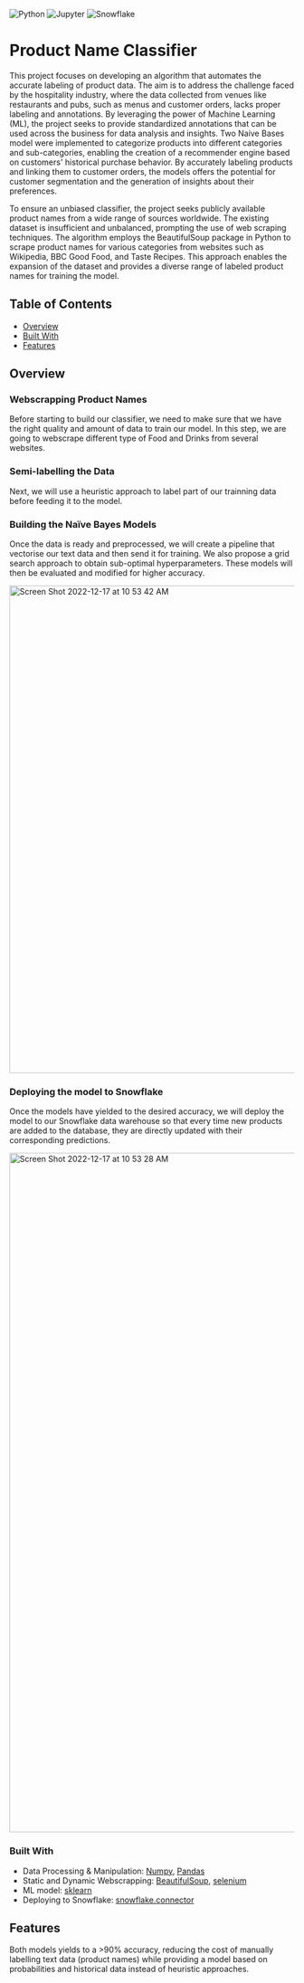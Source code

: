  <img alt="Python" src="https://img.shields.io/badge/Python%20-%2314354C.svg?style=flat-square&logo=python&logoColor=white" /> <img alt="Jupyter" src="https://img.shields.io/badge/Jupyter-F37626?style=for-the-badge&logo=jupyter&logoColor=white&style=flat" /> <img alt="Snowflake" src="https://img.shields.io/badge/Snowflake-29B5E8?logo=Snowflake&logoColor=white&style=flat" />
  
 
# Product Name Classifier
This project focuses on developing an algorithm that automates the accurate labeling of product data. The aim is to address the challenge faced by the hospitality industry, where the data collected from venues like restaurants and pubs, such as menus and customer orders, lacks proper labeling and annotations. By leveraging the power of Machine Learning (ML), the project seeks to provide standardized annotations that can be used across the business for data analysis and insights. Two Naive Bases model were implemented to categorize products into different categories and sub-categories, enabling the creation of a recommender engine based on customers' historical purchase behavior. By accurately labeling products and linking them to customer orders, the models offers the potential for customer segmentation and the generation of insights about their preferences.

To ensure an unbiased classifier, the project seeks publicly available product names from a wide range of sources worldwide. The existing dataset is insufficient and unbalanced, prompting the use of web scraping techniques. The algorithm employs the BeautifulSoup package in Python to scrape product names for various categories from websites such as Wikipedia, BBC Good Food, and Taste Recipes. This approach enables the expansion of the dataset and provides a diverse range of labeled product names for training the model. 

## Table of Contents

- [Overview](#overview)
- [Built With](#built-with)
- [Features](#features)

## Overview
### Webscrapping Product Names
Before starting to build our classifier, we need to make sure that we have the right quality and amount of data to train our model. In this step, we are going to webscrape different type of Food and Drinks from several websites. 

### Semi-labelling the Data
Next, we will use a heuristic approach to label part of our trainning data before feeding it to the model. 

### Building the Naïve Bayes Models
Once the data is ready and preprocessed, we will create a pipeline that vectorise our text data and then send it for training. We also propose a grid search approach to obtain sub-optimal hyperparameters. These models will then be evaluated and modified for higher accuracy.

<img width="862" alt="Screen Shot 2022-12-17 at 10 53 42 AM" src="https://user-images.githubusercontent.com/70657426/208234163-5bb4d076-153e-412d-9c2f-6dffbdcdb7df.png">


### Deploying the model to Snowflake
Once the models have yielded to the desired accuracy, we will deploy the model to our Snowflake data warehouse so that every time new products are added to the database, they are directly updated with their corresponding predictions.

<img width="1201" alt="Screen Shot 2022-12-17 at 10 53 28 AM" src="https://user-images.githubusercontent.com/70657426/208234238-387af0ec-de2e-45b2-8ce0-3cd506271829.png">


### Built With
- Data Processing & Manipulation: [Numpy](https://numpy.org), [Pandas](https://pandas.pydata.org)
- Static and Dynamic Webscrapping: [BeautifulSoup](https://pypi.org/project/beautifulsoup4/), [selenium](https://pypi.org/project/selenium/)
- ML model: [sklearn](https://scikit-learn.org/stable/)
- Deploying to Snowflake: [snowflake.connector](https://docs.snowflake.com/en/user-guide/python-connector.html)

## Features
Both models yields to a >90% accuracy, reducing the cost of manually labelling text data (product names) while providing a model based on probabilities and historical data instead of heuristic approaches.
